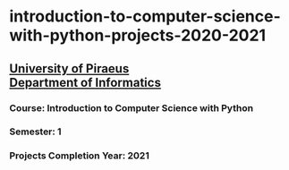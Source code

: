 # introduction-to-computer-science-with-python-projects-2020-2021
## [University of Piraeus](https://www.unipi.gr/unipi/en/)<br>[Department of Informatics](https://www.cs.unipi.gr/index.php?lang=en)
### Course: Introduction to Computer Science with Python
### Semester: 1
### Projects Completion Year: 2021
